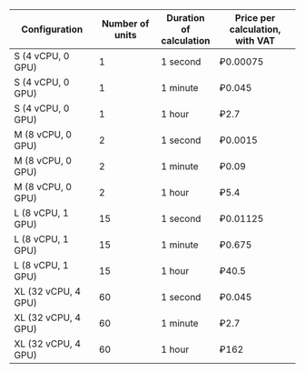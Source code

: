 Configuration | Number of units |  Duration of <br>calculation | Price per calculation, <br>with VAT
----- | ---- | ---- | ----
S (4 vCPU, 0 GPU) | 1  | 1 second | ₽0.00075 
S (4 vCPU, 0 GPU) | 1  | 1 minute | ₽0.045
S (4 vCPU, 0 GPU) | 1  | 1 hour | ₽2.7
M (8 vCPU, 0 GPU) | 2 | 1 second | ₽0.0015
M (8 vCPU, 0 GPU) | 2 | 1 minute | ₽0.09
M (8 vCPU, 0 GPU) | 2 | 1 hour | ₽5.4
L (8 vCPU, 1 GPU) | 15 | 1 second | ₽0.01125 
L (8 vCPU, 1 GPU) | 15 | 1 minute | ₽0.675 
L (8 vCPU, 1 GPU) | 15 | 1 hour | ₽40.5 
XL (32 vCPU, 4 GPU) | 60 | 1 second  | ₽0.045 
XL (32 vCPU, 4 GPU) | 60 | 1 minute  | ₽2.7 
XL (32 vCPU, 4 GPU) | 60 | 1 hour  | ₽162
